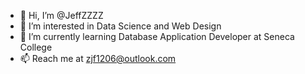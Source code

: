 - 👋 Hi, I’m @JeffZZZZ
- 👀 I’m interested in Data Science and Web Design
- 🌱 I’m currently learning Database Application Developer at Seneca College
- 📫 Reach me at zjf1206@outlook.com

<!---
JeffZZZZ/JeffZZZZ is a ✨ special ✨ repository because its `README.md` (this file) appears on your GitHub profile.
You can click the Preview link to take a look at your changes.
--->
